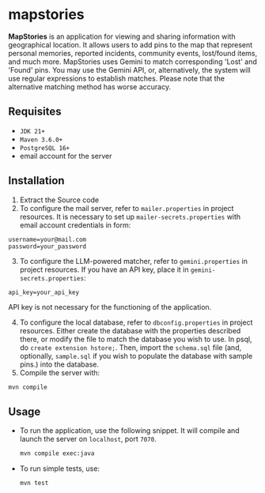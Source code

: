 mapstories
==========

**MapStories** is an application for viewing and sharing information with geographical location. It allows users to add pins to the map that represent personal memories, reported incidents, community events, lost/found items, and much more. MapStories uses Gemini to match corresponding 'Lost' and 'Found' pins. You may use the Gemini API, or, alternatively, the system will use regular expressions to establish matches. Please note that the alternative matching method has worse accuracy. 

Requisites
-----
- `JDK 21+`
- `Maven 3.6.0+`
- `PostgreSQL 16+`
- email account for the server

Installation
-----
1. Extract the Source code
2. To configure the mail server, refer to `mailer.properties` in project resources. It is necessary to set up `mailer-secrets.properties` with email account credentials in form:
```properties
username=your@mail.com
password=your_password
```
3. To configure the LLM-powered matcher, refer to `gemini.properties` in project resources. If you have an API key, place it in `gemini-secrets.properties`:
```properties
api_key=your_api_key
```
API key is not necessary for the functioning of the application.

4. To configure the local database, refer to `dbconfig.properties` in project resources. Either create the database with the properties described there, or modify the file to match the database you wish to use. In psql, do ```create extension hstore;```. Then, import the `schema.sql` file (and, optionally, `sample.sql` if you wish to populate the database with sample pins.) into the database.  
5. Compile the server with:
```bash
mvn compile
```

Usage
-----

- To run the application, use the following snippet. It will compile and launch the server on `localhost`, port `7070`.
  ```bash
  mvn compile exec:java
  ```

- To run simple tests, use:

  ```bash
  mvn test
  ```
